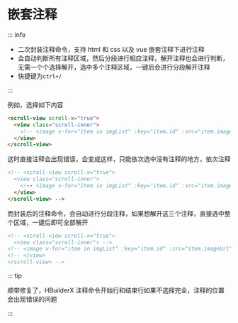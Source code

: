 # 嵌套注释

::: info

- 二次封装注释命令，支持 html 和 css 以及 vue 嵌套注释下进行注释
- 会自动判断所有注释区域，然后分段进行相应注释，解开注释也会进行判断，无需一个个选择解开，选中多个注释区域，一键后会进行分段解开注释
- 快捷键为`ctrl+/`

:::

例如，选择如下内容

```html
<scroll-view scroll-x="true">
  <view class="scroll-inner">
    <!-- <image v-for="item in imgList" :key="item.id" :src="item.imageUrl" mode="aspectFill"></image> -->
  </view>
</scroll-view>
```

这时直接注释会出现错误，会变成这样，只能依次选中没有注释的地方，依次注释

```html
<!-- <scroll-view scroll-x="true">
  <view class="scroll-inner">
    <!-- <image v-for="item in imgList" :key="item.id" :src="item.imageUrl" mode="aspectFill"></image> -->
  </view>
</scroll-view> -->
```

而封装后的注释命令，会自动进行分段注释，如果想解开这三个注释，直接选中整个区域，一键后即可全部解开

```html
<!-- <scroll-view scroll-x="true">
  <view class="scroll-inner"> -->
<!-- <image v-for="item in imgList" :key="item.id" :src="item.imageUrl" mode="aspectFill"></image> -->
<!-- </view>
</scroll-view> -->
```

::: tip

顺带修复了，HBuilderX 注释命令开始行和结束行如果不选择完全，注释的位置会出现错误的问题

:::

 
 <comment/> 
 
 
 <comment/> 
 
